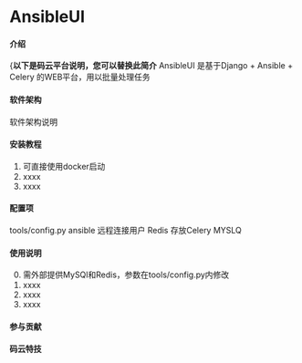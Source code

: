 # AnsibleUI

#### 介绍
{**以下是码云平台说明，您可以替换此简介**
AnsibleUI 是基于Django + Ansible + Celery 的WEB平台，用以批量处理任务

#### 软件架构
软件架构说明


#### 安装教程

1. 可直接使用docker启动
2. xxxx
3. xxxx

#### 配置项
tools/config.py
    ansible 远程连接用户
    Redis 存放Celery
    MYSLQ

#### 使用说明
0. 需外部提供MySQl和Redis，参数在tools/config.py内修改
1. xxxx
2. xxxx
3. xxxx

#### 参与贡献




#### 码云特技